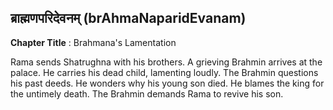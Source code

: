 ## ब्राह्मणपरिदेवनम् (brAhmaNaparidEvanam)
**Chapter Title** : Brahmana's Lamentation

Rama sends Shatrughna with his brothers. A grieving Brahmin arrives at the palace. He carries his dead child, lamenting loudly. The Brahmin questions his past deeds. He wonders why his young son died. He blames the king for the untimely death. The Brahmin demands Rama to revive his son.